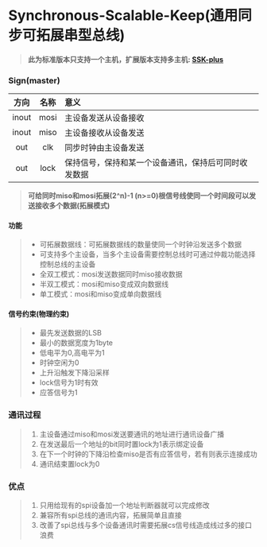 # Synchronous-Scalable-Keep(通用同步可拓展串型总线)
> #### 此为标准版本只支持一个主机，扩展版本支持多主机: [SSK-plus](./SSK-plus)

### Sign(master)

| 方向  | 名称  |  意义    
|:----:|:----: |:----|
| inout| mosi  | 主设备发送从设备接收
| inout| miso  | 主设备接收从设备发送
| out  | clk   | 同步时钟由主设备发送
| out  | lock  | 保持信号，保持和某一个设备通讯，保持后可同时收发数据

> **可给同时miso和mosi拓展(2^n)-1 (n>=0)根信号线使同一个时间段可以发送接收多个数据(拓展模式)** 


#### 功能
> - 可拓展数据线：可拓展数据线的数量使同一个时钟沿发送多个数据
> - 可支持多个主设备，当多个主设备需要控制总线时可通过仲裁功能选择控制总线的主设备
> - 全双工模式：mosi发送数据同时miso接收数据
> - 半双工模式：mosi和miso变成双向数据线
> - 单工模式：mosi和miso变成单向数据线
#### 信号约束(物理约束)
> - 最先发送数据的LSB
> - 最小的数据宽度为1byte
> - 低电平为0,高电平为1
> - 时钟空闲为0
> - 上升沿触发下降沿采样
> - lock信号为1时有效
> - 应答信号为1

### 通讯过程
> 1. 主设备通过miso和mosi发送要通讯的地址进行通讯设备广播
> 2. 在发送最后一个地址的bit同时置lock为1表示绑定设备
> 3. 在下一个时钟的下降沿检查miso是否有应答信号，若有则表示连接成功
> 4. 通讯结束置lock为0


### 优点
> 1. 只用给现有的spi设备加一个地址判断器就可以完成修改
> 2. 兼容所有spi总线的通讯内容，拓展简单且直接
> 3. 改善了spi总线与多个设备通讯时需要拓展cs信号线造成线过多的接口浪费